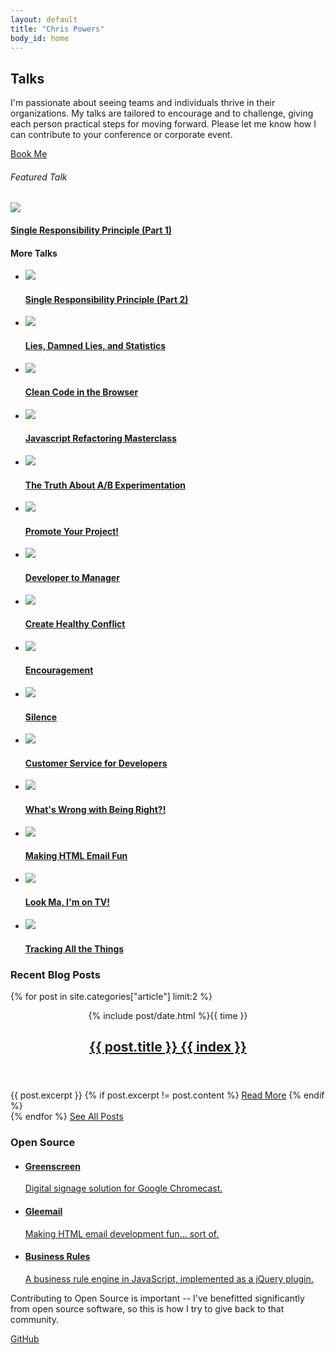 ```yaml
---
layout: default
title: "Chris Powers"
body_id: home
---
```


<section class="talks-top">
  <div class="inner">
    <aside>
      <h2>Talks</h2>
      <p>I'm passionate about seeing teams and individuals thrive in their organizations. My talks are tailored to encourage and to challenge, giving each person practical steps for moving forward. Please let me know how I can contribute to your conference or corporate event.</p>
      <a class="book-me button" href="mailto:chrisjpowers@gmail.com">Book Me</a>
    </aside>
    <div class="video-box">
      <h6>Featured Talk</h6>
      <a href="https://cleancoders.com/episode/clean-code-in-the-browser-episode-2-p1/show" target="_blank">
        <img src="/images/episode-2-part-1.jpg" />
      </a>
      <h4>
        <a href="https://cleancoders.com/episode/clean-code-in-the-browser-episode-2-p1/show" target="_blank">
          Single Responsibility Principle (Part 1)
        </a>
      </h4>
    </div>
  </div>
</section>

<section id="talks" class="talks-list">
  <div class="inner">
    <h4 class="heading">More Talks</h4>
    <ul>
      <li>
        <a href="https://cleancoders.com/episode/clean-code-in-the-browser-episode-2-p2/show" target="_blank">
          <img src="/images/talk-thumbs/episode-2-part-2.jpg">
          <h4>Single Responsibility Principle (Part 2)</h4>
        </a>
      </li>
      <li>
        <a href="/blog/lies-damned-lies-statistics">
          <img src="/images/talk-thumbs/lies-damned-lies-statistics.jpg">
          <h4>Lies, Damned Lies, and Statistics</h4>
        </a>
      </li>
      <li>
        <a href="https://cleancoders.com/episode/clean-code-in-the-browser-episode-1/show" target="_blank">
          <img src="/images/talk-thumbs/clean-code-band.jpg">
          <h4>Clean Code in the Browser</h4>
        </a>
      </li>
      <li>
        <a href="/blog/js-refactoring-masterclass">
          <img src="/images/talk-thumbs/js-refactoring-masterclass.jpg">
          <h4>Javascript Refactoring Masterclass</h4>
        </a>
      </li>
      <li>
        <a href="/blog/the-truth-about-ab-experimentation">
          <img src="/images/talk-thumbs/the-truth-about-ab-experimentation.jpg">
          <h4>The Truth About A/B Experimentation</h4>
        </a>
      </li>
      <li>
        <a href="/blog/promote-your-project">
          <img src="/images/talk-thumbs/promote-your-project.jpg">
          <h4>Promote Your Project!</h4>
        </a>
      </li>
      <li>
        <a href="/blog/developer-to-manager">
          <img src="/images/talk-thumbs/developer-to-manager.jpg">
          <h4>Developer to Manager</h4>
        </a>
      </li>
      <li>
        <a href="/blog/creating-healthy-conflict">
          <img src="/images/talk-thumbs/creating-healthy-conflict.jpg">
          <h4>Create Healthy Conflict</h4>
        </a>
      </li>
      <li>
        <a href="/blog/encouragement">
          <img src="/images/talk-thumbs/encouragement.jpg">
          <h4>Encouragement</h4>
        </a>
      </li>
      <li>
        <a href="/blog/silence">
          <img src="/images/talk-thumbs/silence.jpg">
          <h4>Silence</h4>
        </a>
      </li>
      <li>
        <a href="/blog/customer-service-for-developers">
          <img src="/images/talk-thumbs/customer-service-for-developers.jpg">
          <h4>Customer Service for Developers</h4>
        </a>
      </li>
      <li>
        <a href="/blog/whats-wrong-with-being-right">
          <img src="/images/talk-thumbs/whats-wrong-with-being-right.jpg">
          <h4>What's Wrong with Being Right?!</h4>
        </a>
      </li>
      <li>
      <a href="/blog/making-html-email-fun">
          <img src="/images/talk-thumbs/making-html-email-fun.jpg">
          <h4>Making HTML Email Fun</h4>
        </a>
      </li>
      <li>
      <a href="/blog/look-ma-im-on-tv">
          <img src="/images/talk-thumbs/look-ma-im-on-tv.jpg">
          <h4>Look Ma, I'm on TV!</h4>
        </a>
      </li>
      <li>
      <a href="/blog/tracking-all-the-things">
          <img src="/images/talk-thumbs/tracking-all-the-things.jpg">
          <h4>Tracking All the Things</h4>
        </a>
      </li>
    </ul>
  </div>
</section>

<section id="blog" class="blog">
  <div class="inner">
    <h3 class="heading">Recent Blog Posts</h3>
      {% for post in site.categories["article"] limit:2 %}
      <article class="{% if forloop.index == 1 %}first{% else %}second{% endif %}">
        <header>
          <p class="entry-date">{% include post/date.html %}{{ time }}</p>
          <h2>
            <a rel="full-article" href="{{ root_url }}{{ post.url }}">{{ post.title }} {{ index }}</a>
          </h2>
        </header>
        {{ post.excerpt }}
        {% if post.excerpt != post.content %}
          <a rel="full-article" href="{{ root_url }}{{ post.url }}" class="more">Read More</a>
        {% endif %}
      </article>
      {% endfor %}
    <a class="button" href="/blog/categories/article">See All Posts</a>
  </div>
</section>

<section id="open-source" class="open-source">
  <div class="inner">
    <h3 class="heading">Open Source</h3>
    <ul class="projects">
      <li>
        <a href="http://greenscreen.io" target="_blank">
          <h4>Greenscreen</h4>
          <p>Digital signage solution for Google Chromecast.</p>
        </a>
      </li>
      <li>
        <a href="https://github.com/groupon/gleemail" target="_blank">
          <h4>Gleemail</h4>
          <p>Making HTML email development fun... sort of.</p>
        </a>
      </li>
      <li>
        <a href="https://github.com/chrisjpowers/business-rules" target="_blank">
          <h4>Business Rules</h4>
          <p>A business rule engine in JavaScript, implemented as a jQuery plugin.</p>
        </a>
      </li>
    </ul>
    <aside>
      <div class="text">
        <p>Contributing to Open Source is important -- I've benefitted significantly from open source software, so this is how I try to give back to that community.</p>
      </div>
      <a href="https://github.com/chrisjpowers" target="_blank" class="button">GitHub</a>
    </aside>
  </div>
</section>
